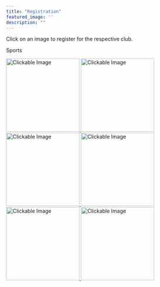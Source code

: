 ```yaml
---
title: "Registration"
featured_image: ''
description: ""
---
```

<p>Click on an image to register for the respective club.</p>
</div>

<p>Sports</p>
</div>

<a href="https://docs.google.com/forms/d/e/1FAIpQLScoLMJ3QeWPjB_6GW-xbMiyynphcARem3A8L7xu3PFws2jxdA/viewform" target="_blank">
  <img src="https://resources.finalsite.net/images/f_auto,q_auto,t_image_size_2/v1706812465/mcpsorg/oxyocumlkokfupna4vdz/boyssocerforwebsite.jpg" alt="Clickable Image" style="height:200px;">
</a>

<a href="https://docs.google.com/forms/d/e/1FAIpQLSerZqpegaB-sSwLwVLK7dYNA7kC4b2CupAiEJbuZ2iGOxo1eA/viewform" target="_blank">
  <img src="https://resources.finalsite.net/images/f_auto,q_auto,t_image_size_2/v1715352186/mcpsorg/nfxlhzjfrc2y2r4ketnv/girlssoccerforwebsite.jpg" alt="Clickable Image" style="height:200px;">
</a>

<a href="https://docs.google.com/forms/d/e/1FAIpQLSfTZoOPckwzGx-17oJ8pXxYgmr7JFoc4eeHEpO-X8vAo9X79A/viewform" target="_blank">
  <img src="https://resources.finalsite.net/images/f_auto,q_auto,t_image_size_2/v1706305102/mcpsorg/zdkwe15fff3k3k0bhzav/Trackandfieldpicforwebsite.jpg" alt="Clickable Image" style="height:200px;">
</a>

<a href="https://docs.google.com/forms/d/e/1FAIpQLScgQ7BnMNx4EnTjeRKhPCKXQWZ7e8R05qHo2X8THcFXAIx2Rg/viewform" target="_blank">
  <img src="https://resources.finalsite.net/images/f_auto,q_auto,t_image_size_3/v1706303125/mcpsorg/ofarjzn8bz3wdq3wikeo/Softballforwebsite.jpg" alt="Clickable Image" style="height:200px;">
</a>

<a href="https://docs.google.com/forms/d/e/1FAIpQLSdgQTlnqGXjkVGVmkRbVjv2niSTJJkB293FqNbtRVhvXVcEpw/viewform" target="_blank">
  <img src="https://resources.finalsite.net/images/f_auto,q_auto,t_image_size_2/v1690390137/mcpsorg/xa2znm90wl57fiy5yvew/Volleyballforwebsite.jpg" alt="Clickable Image" style="height:200px;">
</a>

<a href="https://docs.google.com/forms/d/e/1FAIpQLSeykVH0XsEi0oVMMWmDm74jobw5mzn_okCswhftqxxuH5o7Gg/viewform" target="_blank">
  <img src="https://cdn-icons-png.flaticon.com/512/16117/16117721.png" alt="Clickable Image" style="height:200px;">
</a>